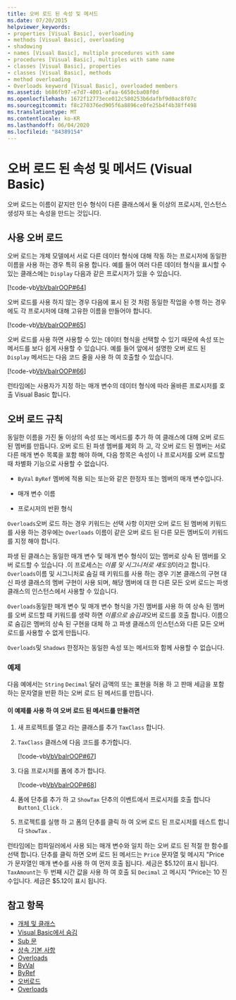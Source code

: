 ```yaml
---
title: 오버 로드 된 속성 및 메서드
ms.date: 07/20/2015
helpviewer_keywords:
- properties [Visual Basic], overloading
- methods [Visual Basic], overloading
- shadowing
- names [Visual Basic], multiple procedures with same
- procedures [Visual Basic], multiples with same name
- classes [Visual Basic], properties
- classes [Visual Basic], methods
- method overloading
- Overloads keyword [Visual Basic], overloaded members
ms.assetid: b686fb97-e7d7-4001-afaa-6650cba08f0d
ms.openlocfilehash: 1672f12773ece012c580253b6dafbf9d0ac8f07c
ms.sourcegitcommit: f8c270376ed905f6a8896ce0fe25b4f4b38ff498
ms.translationtype: MT
ms.contentlocale: ko-KR
ms.lasthandoff: 06/04/2020
ms.locfileid: "84389154"
---
```

# <a name="overloaded-properties-and-methods-visual-basic"></a>오버 로드 된 속성 및 메서드 (Visual Basic)

오버 로드는 이름이 같지만 인수 형식이 다른 클래스에서 둘 이상의 프로시저, 인스턴스 생성자 또는 속성을 만드는 것입니다.

## <a name="overloading-usage"></a>사용 오버 로드

오버 로드는 개체 모델에서 서로 다른 데이터 형식에 대해 작동 하는 프로시저에 동일한 이름을 사용 하는 경우 특히 유용 합니다. 예를 들어 여러 다른 데이터 형식을 표시할 수 있는 클래스에는 `Display` 다음과 같은 프로시저가 있을 수 있습니다.

[!code-vb[VbVbalrOOP#64](~/samples/snippets/visualbasic/VS_Snippets_VBCSharp/VbVbalrOOP/VB/OOP.vb#64)]

오버 로드를 사용 하지 않는 경우 다음에 표시 된 것 처럼 동일한 작업을 수행 하는 경우에도 각 프로시저에 대해 고유한 이름을 만들어야 합니다.

[!code-vb[VbVbalrOOP#65](~/samples/snippets/visualbasic/VS_Snippets_VBCSharp/VbVbalrOOP/VB/OOP.vb#65)]

오버 로드를 사용 하면 사용할 수 있는 데이터 형식을 선택할 수 있기 때문에 속성 또는 메서드를 보다 쉽게 사용할 수 있습니다. 예를 들어 앞에서 설명한 오버 로드 된 `Display` 메서드는 다음 코드 줄을 사용 하 여 호출할 수 있습니다.

[!code-vb[VbVbalrOOP#66](~/samples/snippets/visualbasic/VS_Snippets_VBCSharp/VbVbalrOOP/VB/OOP.vb#66)]

런타임에는 사용자가 지정 하는 매개 변수의 데이터 형식에 따라 올바른 프로시저를 호출 Visual Basic 합니다.

## <a name="overloading-rules"></a>오버 로드 규칙

 동일한 이름을 가진 둘 이상의 속성 또는 메서드를 추가 하 여 클래스에 대해 오버 로드 된 멤버를 만듭니다. 오버 로드 된 파생 멤버를 제외 하 고, 각 오버 로드 된 멤버는 서로 다른 매개 변수 목록을 포함 해야 하며, 다음 항목은 속성이 나 프로시저를 오버 로드할 때 차별화 기능으로 사용할 수 없습니다.

- `ByVal` `ByRef` 멤버에 적용 되는 또는와 같은 한정자 또는 멤버의 매개 변수입니다.

- 매개 변수 이름

- 프로시저의 반환 형식

`Overloads`오버 로드 하는 경우 키워드는 선택 사항 이지만 오버 로드 된 멤버에 키워드를 사용 하는 경우에는 `Overloads` 이름이 같은 오버 로드 된 다른 모든 멤버도이 키워드를 지정 해야 합니다.

파생 된 클래스는 동일한 매개 변수 및 매개 변수 형식이 있는 멤버로 상속 된 멤버를 오버 로드할 수 있습니다 .이 프로세스는 *이름 및 시그니처로 섀도잉*이라고 합니다. `Overloads`이름 및 시그니처로 숨길 때 키워드를 사용 하는 경우 기본 클래스의 구현 대신 파생 클래스의 멤버 구현이 사용 되며, 해당 멤버에 대 한 다른 모든 오버 로드는 파생 클래스의 인스턴스에서 사용할 수 있습니다.

`Overloads`동일한 매개 변수 및 매개 변수 형식을 가진 멤버를 사용 하 여 상속 된 멤버를 오버 로드할 때 키워드를 생략 하면 *이름으로 숨김과*오버 로드를 호출 합니다. 이름으로 숨김은 멤버의 상속 된 구현을 대체 하 고 파생 클래스의 인스턴스와 다른 모든 오버 로드를 사용할 수 없게 만듭니다.

`Overloads`및 `Shadows` 한정자는 동일한 속성 또는 메서드와 함께 사용할 수 없습니다.

### <a name="example"></a>예제

다음 예에서는 `String` `Decimal` 달러 금액의 또는 표현을 허용 하 고 판매 세금을 포함 하는 문자열을 반환 하는 오버 로드 된 메서드를 만듭니다.

#### <a name="to-use-this-example-to-create-an-overloaded-method"></a>이 예제를 사용 하 여 오버 로드 된 메서드를 만들려면

1. 새 프로젝트를 열고 라는 클래스를 추가 `TaxClass` 합니다.

2. `TaxClass` 클래스에 다음 코드를 추가합니다.

    [!code-vb[VbVbalrOOP#67](~/samples/snippets/visualbasic/VS_Snippets_VBCSharp/VbVbalrOOP/VB/OOP.vb#67)]

3. 다음 프로시저를 폼에 추가 합니다.

    [!code-vb[VbVbalrOOP#68](~/samples/snippets/visualbasic/VS_Snippets_VBCSharp/VbVbalrOOP/VB/OOP.vb#68)]

4. 폼에 단추를 추가 하 고 `ShowTax` 단추의 이벤트에서 프로시저를 호출 합니다 `Button1_Click` .

5. 프로젝트를 실행 하 고 폼의 단추를 클릭 하 여 오버 로드 된 프로시저를 테스트 합니다 `ShowTax` .

런타임에는 컴파일러에서 사용 되는 매개 변수와 일치 하는 오버 로드 된 적절 한 함수를 선택 합니다. 단추를 클릭 하면 오버 로드 된 메서드는 `Price` 문자열 및 메시지 "Price가 문자열인 매개 변수를 사용 하 여 먼저 호출 됩니다. 세금은 $5.12이 표시 됩니다. `TaxAmount`는 두 번째 시간 값을 사용 하 여 호출 되 `Decimal` 고 메시지 "Price는 10 진수입니다. 세금은 $5.12이 표시 됩니다.

## <a name="see-also"></a>참고 항목

- [개체 및 클래스](index.md)
- [Visual Basic에서 숨김](../declared-elements/shadowing.md)
- [Sub 문](../../../language-reference/statements/sub-statement.md)
- [상속 기본 사항](inheritance-basics.md)
- [Overloads](../../../language-reference/modifiers/shadows.md)
- [ByVal](../../../language-reference/modifiers/byval.md)
- [ByRef](../../../language-reference/modifiers/byref.md)
- [오버로드](../../../language-reference/modifiers/overloads.md)
- [Overloads](../../../language-reference/modifiers/shadows.md)
